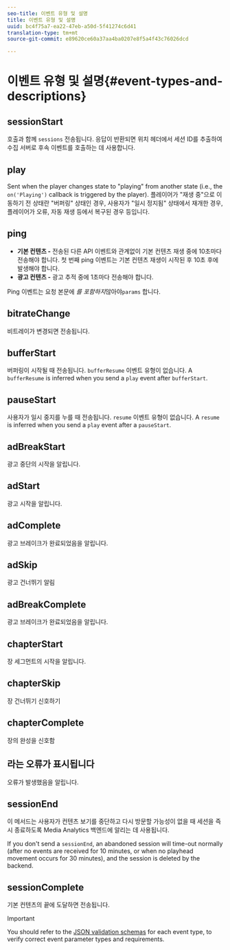 ```yaml
---
seo-title: 이벤트 유형 및 설명
title: 이벤트 유형 및 설명
uuid: bc4f75a7-ea22-47eb-a50d-5f41274c6d41
translation-type: tm+mt
source-git-commit: e89620ce60a37aa4ba0207e8f5a4f43c76026dcd

---
```



# 이벤트 유형 및 설명{#event-types-and-descriptions}

## sessionStart

호출과 함께 `sessions` 전송됩니다. 응답이 반환되면 위치 헤더에서 세션 ID를 추출하여 수집 서버로 후속 이벤트를 호출하는 데 사용합니다.

## play

Sent when the player changes state to "playing" from another state (i.e., the `on('Playing')` callback is triggered by the player). 플레이어가 "재생 중"으로 이동하기 전 상태란 "버퍼링" 상태인 경우, 사용자가 "일시 정지됨" 상태에서 재개한 경우, 플레이어가 오류, 자동 재생 등에서 복구된 경우 등입니다.

## ping

* **기본 컨텐츠 -** 전송된 다른 API 이벤트와 관계없이 기본 컨텐츠 재생 중에 10초마다 전송해야 합니다. 첫 번째 ping 이벤트는 기본 컨텐츠 재생이 시작된 후 10초 후에 발생해야 합니다.
* **광고 컨텐츠 -** 광고 추적 중에 1초마다 전송해야 합니다.

Ping 이벤트는 요청 본문에 *를 포함하지*&#x200B;않아야`params` 합니다.

## bitrateChange

비트레이가 변경되면 전송됩니다.

## bufferStart

버퍼링이 시작될 때 전송됩니다. `bufferResume` 이벤트 유형이 없습니다. A `bufferResume` is inferred when you send a `play` event after `bufferStart`.

## pauseStart

사용자가 일시 중지를 누를 때 전송됩니다. `resume` 이벤트 유형이 없습니다. A `resume` is inferred when you send a `play` event after a `pauseStart`.

## adBreakStart

광고 중단의 시작을 알립니다.

## adStart

광고 시작을 알립니다.

## adComplete

광고 브레이크가 완료되었음을 알립니다.

## adSkip

광고 건너뛰기 알림

## adBreakComplete

광고 브레이크가 완료되었음을 알립니다.

## chapterStart

장 세그먼트의 시작을 알립니다.

## chapterSkip

장 건너뛰기 신호하기

## chapterComplete

장의 완성을 신호함

## 라는 오류가 표시됩니다

오류가 발생했음을 알립니다.

## sessionEnd

이 메서드는 사용자가 컨텐츠 보기를 중단하고 다시 방문할 가능성이 없을 때 세션을 즉시 종료하도록 Media Analytics 백엔드에 알리는 데 사용됩니다.

If you don't send a `sessionEnd`, an abandoned session will time-out normally (after no events are received for 10 minutes, or when no playhead movement occurs for 30 minutes), and the session is deleted by the backend.

## sessionComplete

기본 컨텐츠의 끝에 도달하면 전송됩니다.

>[!IMPORTANT]
>
>You should refer to the [JSON validation schemas](/help/media-collection-api/mc-api-ref/mc-api-json-validation.md) for each event type, to verify correct event parameter types and requirements.

